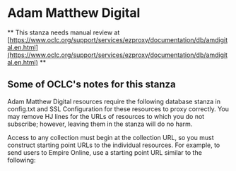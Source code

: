 # Adam Matthew Digital
** This stanza needs manual review at [https://www.oclc.org/support/services/ezproxy/documentation/db/amdigital.en.html](https://www.oclc.org/support/services/ezproxy/documentation/db/amdigital.en.html) **

## Some of OCLC's notes for this stanza

Adam Matthew Digital resources require the following database stanza in config.txt and SSL Configuration for these resources to proxy correctly. You may remove HJ lines for the URLs of resources to which you do not subscribe; however, leaving them in the stanza will do no harm.

Access to any collection must begin at the collection URL, so you must construct starting point URLs to the individual resources. For example, to send users to Empire Online, use a starting point URL similar to the following:
